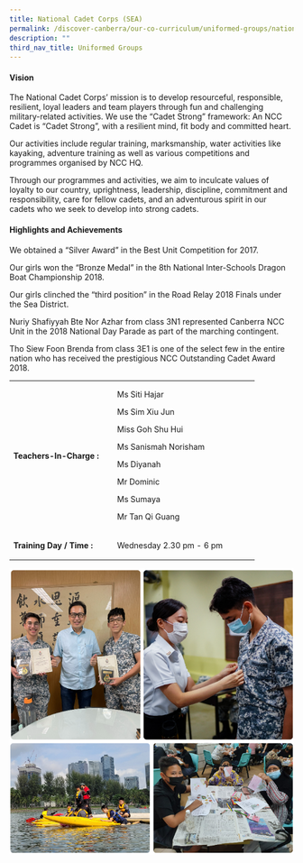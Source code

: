 ```yaml
---
title: National Cadet Corps (SEA)
permalink: /discover-canberra/our-co-curriculum/uniformed-groups/national-cadet-corps-sea/
description: ""
third_nav_title: Uniformed Groups
---
```

<h4><strong>Vision</strong></h4>
<p>The National Cadet Corps’ mission is to develop resourceful, responsible, resilient, loyal leaders and team players through fun and challenging military-related activities. We use the “Cadet Strong” framework: An NCC Cadet is “Cadet Strong”, with a resilient mind, fit body and committed heart.</p>
<p>Our activities include regular training, marksmanship, water activities like kayaking, adventure training as well as various competitions and programmes organised by NCC HQ.</p>
<p>Through our programmes and activities, we aim to inculcate values of loyalty to our country, uprightness, leadership, discipline, commitment and responsibility, care for fellow cadets, and an&nbsp;adventurous spirit in our cadets who we seek to develop into strong cadets.</p>
<h4><strong>Highlights and Achievements</strong></h4>
<p>We obtained a “Silver Award” in the Best Unit Competition for 2017.</p>
<p>Our girls won the “Bronze Medal” in the 8th National Inter-Schools Dragon Boat Championship 2018.</p>
<p>Our girls clinched the “third position” in the Road Relay 2018 Finals under the Sea District.</p>
<p>Nuriy Shafiyyah Bte Nor Azhar from class 3N1 represented Canberra NCC Unit in the 2018 National Day Parade as part of the marching contingent.</p>
<p>Tho Siew Foon Brenda from class 3E1 is one of the select few in the entire nation who has received the prestigious NCC Outstanding Cadet Award 2018.</p>
<table border="0" cellpadding="10">
<tbody>
<tr>
<td width="170">
<p><strong>Teachers-In-Charge :</strong></p>
</td>
<td width="237">
<p>Ms Siti Hajar</p>
<p>Ms Sim Xiu Jun</p>
<p>Miss Goh Shu Hui</p>
<p>Ms Sanismah Norisham</p>
<p>Ms Diyanah</p>
<p>Mr Dominic</p>
<p>Ms Sumaya</p>
<p>Mr Tan Qi Guang</p>
</td>
</tr>
<tr>
<td>
<p><strong>Training Day / Time :</strong></p>
</td>
<td>
<p>Wednesday 2.30 pm - 6 pm</p>
</td>
</tr>
</tbody>
</table>

![](/images/nccsea.png)